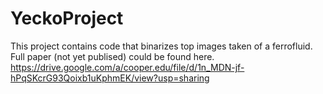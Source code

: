 # YeckoProject

This project contains code that binarizes top images taken of a ferrofluid.
Full paper (not yet publised) could be found here.
https://drive.google.com/a/cooper.edu/file/d/1n_MDN-jf-hPqSKcrG93Qoixb1uKphmEK/view?usp=sharing
